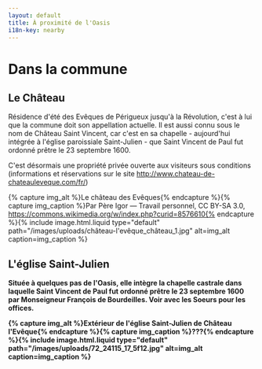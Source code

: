 ```yaml
---
layout: default
title: À proximité de l'Oasis
i18n-key: nearby
---
```

# Dans la commune

## Le Château

<div class="row">
	<p class="p2-3 left">Résidence d'été des Evêques de Périgueux jusqu'à la Révolution, c'est à lui que la commune doit son appellation actuelle. Il est aussi connu sous le nom de Château Saint Vincent, car c'est en sa chapelle - aujourd'hui intégrée à l'église paroissiale Saint-Julien - que Saint Vincent de Paul fut ordonné prêtre le 23 septembre 1600. 

C'est désormais une propriété privée ouverte aux visiteurs sous conditions (informations et réservations sur le site <http://www.chateau-de-chateauleveque.com/fr/>)

{% capture img_alt %}Le château des Evêques{% endcapture %}{% capture img_caption %}Par Père Igor — Travail personnel, CC BY-SA 3.0, https://commons.wikimedia.org/w/index.php?curid=8576610{% endcapture %}{% include image.html.liquid type="default" path="/images/uploads/château-l'evêque_château_1.jpg" alt=img_alt caption=img_caption %}

</div>

## L'église Saint-Julien

<div class="row">
	<p class="p2-3 right"><b>Située à quelques pas de l'Oasis, elle intègre la chapelle castrale dans laquelle Saint Vincent de Paul fut ordonné prêtre le 23 septembre 1600 par Monseigneur François de Bourdeilles. Voir avec les Soeurs pour les offices.</p>

{% capture img_alt %}Extérieur de l'église Saint-Julien de Château l'Evêque{% endcapture %}{% capture img_caption %}???{% endcapture %}{% include image.html.liquid type="default" path="/images/uploads/72_24115_17_5f12.jpg" alt=img_alt caption=img_caption %}

</div>
